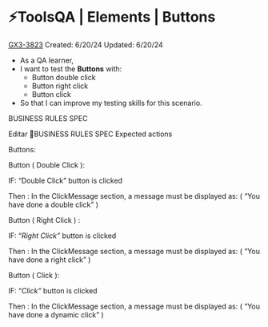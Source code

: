 # ⚡️ToolsQA | Elements | Buttons

[GX3-3823](https://upexgalaxy42.atlassian.net/browse/GX3-3823) Created: 6/20/24 Updated: 6/20/24

* As a QA learner,
* I want to test the **Buttons** with:
    * Button double click
    * Button right click
    * Button click
* So that I can improve my testing skills for this scenario.

BUSINESS RULES SPEC

Editar 🚩BUSINESS RULES SPEC
Expected actions

Buttons:

 Button ( Double Click ):

IF: “Double Click” button is clicked

Then : In the ClickMessage section, a message must be displayed as: ( “You have done a double click” )

Button ( Right Click ) :

IF: “*Right Click”* button is clicked

Then : In the ClickMessage section, a message must be displayed as: ( “You have done a right click” )

Button ( Click ):

IF: “*Click”* button is clicked

Then : In the ClickMessage section, a message must be displayed as: ( “You have done a dynamic click” )
